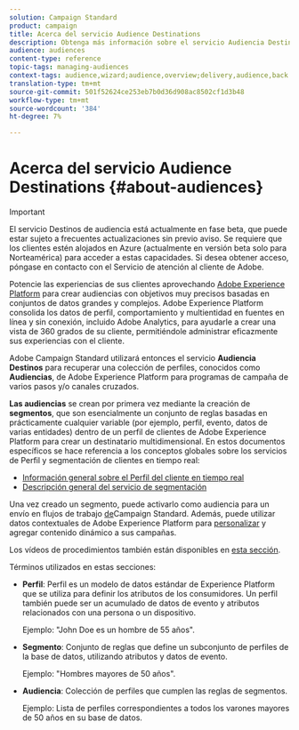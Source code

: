 ```yaml
---
solution: Campaign Standard
product: campaign
title: Acerca del servicio Audience Destinations
description: Obtenga más información sobre el servicio Audiencia Destinations.
audience: audiences
content-type: reference
topic-tags: managing-audiences
context-tags: audience,wizard;audience,overview;delivery,audience,back
translation-type: tm+mt
source-git-commit: 501f52624ce253eb7b0d36d908ac8502cf1d3b48
workflow-type: tm+mt
source-wordcount: '384'
ht-degree: 7%

---
```



# Acerca del servicio Audience Destinations {#about-audiences}

>[!IMPORTANT]
>
>El servicio Destinos de audiencia está actualmente en fase beta, que puede estar sujeto a frecuentes actualizaciones sin previo aviso. Se requiere que los clientes estén alojados en Azure (actualmente en versión beta solo para Norteamérica) para acceder a estas capacidades. Si desea obtener acceso, póngase en contacto con el Servicio de atención al cliente de Adobe.

Potencie las experiencias de sus clientes aprovechando [Adobe Experience Platform](https://docs.adobe.com/content/help/en/experience-platform/landing/home.html) para crear audiencias con objetivos muy precisos basadas en conjuntos de datos grandes y complejos. Adobe Experience Platform consolida los datos de perfil, comportamiento y multientidad en fuentes en línea y sin conexión, incluido Adobe Analytics, para ayudarle a crear una vista de 360 grados de su cliente, permitiéndole administrar eficazmente sus experiencias con el cliente.

Adobe Campaign Standard utilizará entonces el servicio **Audiencia Destinos** para recuperar una colección de perfiles, conocidos como **Audiencias**, de Adobe Experience Platform para programas de campaña de varios pasos y/o canales cruzados.

**Las audiencias** se crean por primera vez mediante la creación de **segmentos**, que son esencialmente un conjunto de reglas basadas en prácticamente cualquier variable (por ejemplo, perfil, evento, datos de varias entidades) dentro de un perfil de clientes de Adobe Experience Platform para crear un destinatario multidimensional. En estos documentos específicos se hace referencia a los conceptos globales sobre los servicios de Perfil y segmentación de clientes en tiempo real:

* [Información general sobre el Perfil del cliente en tiempo real](https://docs.adobe.com/content/help/es-ES/experience-platform/profile/home.html)
* [Descripción general del servicio de segmentación](https://docs.adobe.com/content/help/en/experience-platform/segmentation/home.html)

Una vez creado un segmento, puede activarlo como audiencia para un envío en flujos de trabajo [de](../../automating/using/aep-targeting-audiences.md)Campaign Standard. Además, puede utilizar datos contextuales de Adobe Experience Platform para [personalizar](../../automating/using/aep-personalizing-campaigns.md) y agregar contenido dinámico a sus campañas.

Los vídeos de procedimientos también están disponibles en [esta sección](https://docs.adobe.com/content/help/es-ES/campaign-standard-learn/tutorials/profiles-and-audiences/audience-destinations/audience-destinations-overview.translate.html).

Términos utilizados en estas secciones:

* **Perfil**: Perfil es un modelo de datos estándar de Experience Platform que se utiliza para definir los atributos de los consumidores. Un perfil también puede ser un acumulado de datos de evento y atributos relacionados con una persona o un dispositivo.

   Ejemplo: &quot;John Doe es un hombre de 55 años&quot;.

* **Segmento**: Conjunto de reglas que define un subconjunto de perfiles de la base de datos, utilizando atributos y datos de evento.

   Ejemplo: &quot;Hombres mayores de 50 años&quot;.

* **Audiencia**: Colección de perfiles que cumplen las reglas de segmentos.

   Ejemplo: Lista de perfiles correspondientes a todos los varones mayores de 50 años en su base de datos.
